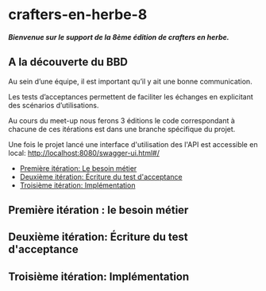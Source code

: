 # crafters-en-herbe-8
##### Bienvenue sur le support de la 8ème édition de crafters en herbe.

## A la découverte du BBD

Au sein d’une équipe, il est important qu’il y ait une bonne communication.

Les tests d’acceptances permettent de faciliter les échanges en explicitant des scénarios d’utilisations.

Au cours du meet-up nous ferons 3 éditions le code correspondant à chacune de ces itérations est dans une branche spécifique du projet.

Une fois le projet lancé une interface d'utilisation des l'API est accessible en local: [http://localhost:8080/swagger-ui.html#/](http://localhost:8080/swagger-ui.html#/)

- [Première itération: Le besoin métier](#Première-itération:-Le-besoin-métier)
- [Deuxième itération: Écriture du test d'acceptance](#Deuxième-itération:-Écriture-du-test-d'acceptance)
- [Troisième itération: Implémentation](#Troisième-itération:-Implémentation)

## Première itération : le besoin métier
## Deuxième itération: Écriture du test d'acceptance
## Troisième itération: Implémentation
